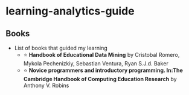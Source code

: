 # learning-analytics-guide

## Books
  * List of books that guided my learning 
    - :star: **Handbook of Educational Data Mining** by Cristobal Romero, Mykola Pechenizkiy, Sebastian Ventura, Ryan S.J.d. Baker
    - :star: **Novice programmers and introductory programming. In:The Cambridge Handbook of Computing Education Research** by
Anthony V. Robins

